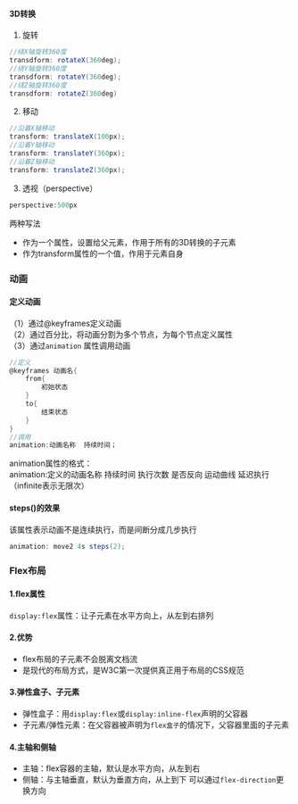 #### 3D转换
1. 旋转
```cs
//绕X轴旋转360度
transdform: rotateX(360deg);
//绕Y轴旋转360度
transdform: rotateY(360deg);
//绕Z轴旋转360度
transdform: rotateZ(360deg)
```

2. 移动
```cs
//沿着X轴移动
transform: translateX(100px);
//沿着Y轴移动
transform: translateY(360px);
//沿着Z轴移动
transform: translateZ(360px);
```

3. 透视（perspective）
```cs
perspective:500px
```
两种写法
+ 作为一个属性，设置给父元素，作用于所有的3D转换的子元素
+ 作为transform属性的一个值，作用于元素自身


### 动画
#### 定义动画
（1）通过@keyframes定义动画                    
（2）通过百分比，将动画分割为多个节点，为每个节点定义属性                   
（3）通过`animation` 属性调用动画      
```cs
//定义
@keyframes 动画名{
    from{
        初始状态
    }
    to{
        结束状态
    }
}
//调用
animation:动画名称  持续时间；
```
animation属性的格式：                 
animation:定义的动画名称 持续时间 执行次数 是否反向 运动曲线 延迟执行（infinite表示无限次）

#### steps()的效果
该属性表示动画不是连续执行，而是间断分成几步执行
```cs
animation: move2 4s steps(2);
```


### Flex布局
#### 1.flex属性
`display:flex`属性：让子元素在水平方向上，从左到右排列

#### 2.优势
+ flex布局的子元素不会脱离文档流
+ 是现代的布局方式，是W3C第一次提供真正用于布局的CSS规范

#### 3.弹性盒子、子元素
+ 弹性盒子：用`display:flex`或`display:inline-flex`声明的父容器
+ 子元素/弹性元素：在父容器被声明为`flex盒子`的情况下，父容器里面的子元素

#### 4.主轴和侧轴
+ 主轴：flex容器的主轴，默认是水平方向，从左到右                 
+ 侧轴：与主轴垂直，默认为垂直方向，从上到下
可以通过`flex-direction`更换方向